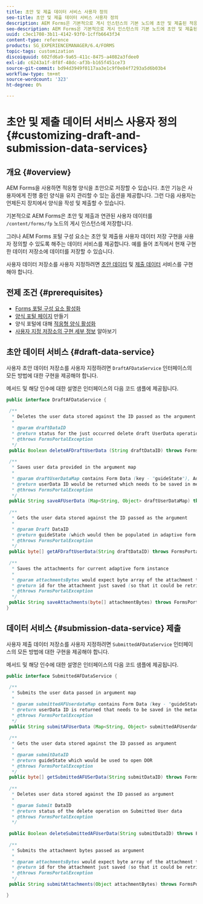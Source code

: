 ```yaml
---
title: 초안 및 제출 데이터 서비스 사용자 정의
seo-title: 초안 및 제출 데이터 서비스 사용자 정의
description: AEM Forms은 기본적으로 게시 인스턴스의 기본 노드에 초안 및 제출된 적응형 양식을 저장합니다. 그러나 AEM Forms의 초안 및 제출 데이터 서비스를 구성하여 초안 및 제출된 적응형 양식의 저장소를 사용자 지정할 수 있습니다.
seo-description: AEM Forms은 기본적으로 게시 인스턴스의 기본 노드에 초안 및 제출된 적응형 양식을 저장합니다. 그러나 AEM Forms의 초안 및 제출 데이터 서비스를 구성하여 초안 및 제출된 적응형 양식의 저장소를 사용자 지정할 수 있습니다.
uuid: c3ec1708-3b11-4142-93f0-1cffb6643f34
content-type: reference
products: SG_EXPERIENCEMANAGER/6.4/FORMS
topic-tags: customization
discoiquuid: 602fd6a9-9a65-411c-8475-a4082a3fdee0
exl-id: c6243a1f-8f8f-48dc-af3b-b165f451ce73
source-git-commit: bd94d3949f0117aa3e1c9f0e84f7293a5d6b03b4
workflow-type: tm+mt
source-wordcount: '323'
ht-degree: 0%

---
```


# 초안 및 제출 데이터 서비스 사용자 정의 {#customizing-draft-and-submission-data-services}

## 개요 {#overview}

AEM Forms을 사용하면 적응형 양식을 초안으로 저장할 수 있습니다. 초안 기능은 사용자에게 진행 중인 양식을 유지 관리할 수 있는 옵션을 제공합니다. 그런 다음 사용자는 언제든지 장치에서 양식을 작성 및 제출할 수 있습니다.

기본적으로 AEM Forms은 초안 및 제출과 연관된 사용자 데이터를 `/content/forms/fp` 노드의 게시 인스턴스에 저장합니다.

그러나 AEM Forms 포털 구성 요소는 초안 및 제출용 사용자 데이터 저장 구현을 사용자 정의할 수 있도록 해주는 데이터 서비스를 제공합니다. 예를 들어 조직에서 현재 구현한 데이터 저장소에 데이터를 저장할 수 있습니다.

사용자 데이터 저장소를 사용자 지정하려면 [초안 데이터](/help/forms/using/custom-draft-submission-data-services.md#p-draft-data-service-p) 및 [제출 데이터](/help/forms/using/custom-draft-submission-data-services.md#p-submission-data-service-p) 서비스를 구현해야 합니다.

## 전제 조건 {#prerequisites}

* [Forms 포털 구성 요소 활성화](/help/forms/using/enabling-forms-portal-components.md)
* [양식 포털 페이지](/help/forms/using/creating-form-portal-page.md) 만들기
* 양식 포털에 대해 [적응형 양식 활성화](/help/forms/using/draft-submission-component.md)
* [사용자 지정 저장소의 구현 세부 정보](/help/forms/using/draft-submission-component.md#customizing-the-storage) 알아보기

## 초안 데이터 서비스 {#draft-data-service}

사용자 초안 데이터 저장소를 사용자 지정하려면 `DraftAFDataService` 인터페이스의 모든 방법에 대한 구현을 제공해야 합니다.

메서드 및 해당 인수에 대한 설명은 인터페이스의 다음 코드 샘플에 제공됩니다.

```java
public interface DraftAFDataService {
 
 /**
  * Deletes the user data stored against the ID passed as the argument
  * 
  * @param draftDataID
  * @return status for the just occurred delete draft UserData operation 
  * @throws FormsPortalException
  */
 public Boolean deleteAFDraftUserData (String draftDataID) throws FormsPortalException;
 
 /**
  * Saves user data provided in the argument map
  * 
  * @param draftUserDataMap contains Form Data (key - "guideState"), Adaptive Form Name (Key - "guideName"), and Draft DataID (Key - "userDataID") in case of update
  * @return userData ID would be returned which needs to be saved in metadata node 
  * @throws FormsPortalException
  */
 public String saveAFUserData (Map<String, Object> draftUserDataMap) throws FormsPortalException;
 
 /**
  * Gets the user data stored against the ID passed as the argument
  * 
  * @param Draft DataID
  * @return guideState (which would then be populated in adaptive form to reload the draft) which is stored against draftDataID
  * @throws FormsPortalException
  */
 public byte[] getAFDraftUserData(String draftDataID) throws FormsPortalException;
 
 /**
  * Saves the attachments for current adaptive form instance 
  * 
  * @param attachmentsBytes would expect byte array of the attachment to be saved
  * @return id for the attachment just saved (so that it could be retrieved later)
  * @throws FormsPortalException
  */
 public String saveAttachments(byte[] attachmentBytes) throws FormsPortalException;
}
```

## 데이터 서비스 {#submission-data-service} 제출

사용자 제출 데이터 저장소를 사용자 지정하려면 `SubmittedAFDataService` 인터페이스의 모든 방법에 대한 구현을 제공해야 합니다.

메서드 및 해당 인수에 대한 설명은 인터페이스의 다음 코드 샘플에 제공됩니다.

```java
public interface SubmittedAFDataService {
 
 /**
  * Submits the user data passed in argument map
  * 
  * @param submittedAFUserdataMap contains Form Data (key - "guideState"), Adaptive Form Name (Key - "guideName"), and Draft DataID (Key - "userDataID")
  * @return userData ID is returned that needs to be saved in the metadata node
  * @throws FormsPortalException
  */
 public String submitAFUserData (Map<String, Object> submittedAFUserdataMap) throws FormsPortalException;
 
 /**
  * Gets the user data stored against the ID passed as argument
  * 
  * @param submitDataID
  * @return guideState which would be used to open DOR
  * @throws FormsPortalException
  */
 public byte[] getSubmittedAFUSerData(String submitDataID) throws FormsPortalException;
 
 /**
  * Deletes user data stored against the ID passed as argument
  * 
  * @param Submit DataID
  * @return status of the delete operation on Submitted User data
  * @throws FormsPortalException
  */
 
 public Boolean deleteSubmittedAFUserData(String submitDataID) throws FormsPortalException;
 
 /**
  * Submits the attachment bytes passed as argument
  * 
  * @param attachmentsBytes would expect byte array of the attachment to be saved
  * @return id for the attachment just saved (so that it could be retrieved later) 
  * @throws FormsPortalException
  */
 public String submitAttachments(Object attachmentBytes) throws FormsPortalException;

}
```
